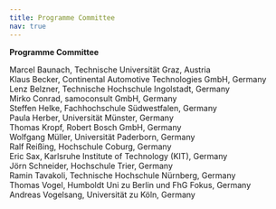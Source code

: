 ```yaml
---
title: Programme Committee
nav: true
---
```

__Programme Committee__

Marcel Baunach,	Technische Universität Graz, Austria \
Klaus	Becker, Continental Automotive Technologies GmbH, Germany \
Lenz	Belzner, Technische Hochschule Ingolstadt, Germany \
Mirko	Conrad, samoconsult GmbH, Germany \
Steffen	Helke, Fachhochschule Südwestfalen, Germany \
Paula	Herber, Universität Münster, Germany \
Thomas Kropf, Robert Bosch GmbH, Germany \
Wolfgang Müller, Universität Paderborn, Germany \
Ralf Reißing, Hochschule Coburg, Germany \
Eric Sax, Karlsruhe Institute of Technology (KIT), Germany \
Jörn Schneider, Hochschule Trier, Germany \
Ramin Tavakoli, Technische Hochschule Nürnberg, Germany \
Thomas Vogel, Humboldt Uni zu Berlin und FhG Fokus, Germany \
Andreas	Vogelsang, Universität zu Köln, Germany

